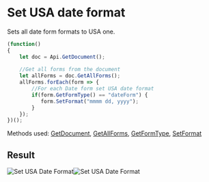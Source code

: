 # Set USA date format

Sets all date form formats to USA one.

<!-- This code snippet is shown in the screenshot. -->

<!-- eslint-skip -->

```ts
(function()
{
    let doc = Api.GetDocument();
    
    //Get all forms from the document
    let allForms = doc.GetAllForms();
    allForms.forEach(form => {
        //For each Date form set USA date format
        if(form.GetFormType() == "dateForm") {
           form.SetFormat("mmmm dd, yyyy");
        }
    });
})();
```

Methods used: [GetDocument](../../../../office-api/usage-api/text-document-api/Api/Methods/GetDocument.md), [GetAllForms](../../../../office-api/usage-api/text-document-api/ApiDocument/Methods/GetAllForms.md), [GetFormType](../../../../office-api/usage-api/text-document-api/ApiFormBase/Methods/GetFormType.md), [SetFormat](../../../../office-api/usage-api/text-document-api/ApiDateForm/Methods/SetFormat.md)

## Result

<!-- imgpath -->

![Set USA Date Format](/assets/images/plugins/set-usa-date-format.png#gh-light-mode-only)![Set USA Date Format](/assets/images/plugins/set-usa-date-format.dark.png#gh-dark-mode-only)
